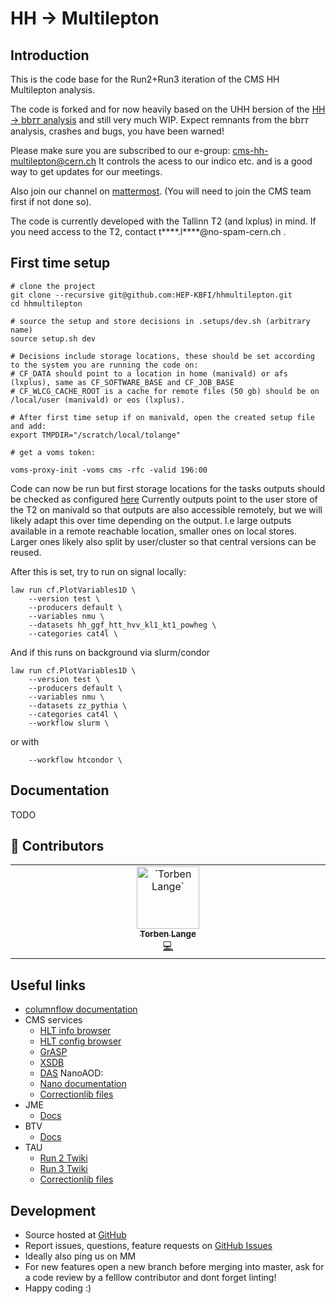 # HH → Multilepton

## Introduction
This is the code base for the Run2+Run3 iteration of the CMS HH Multilepton analysis.

The code is forked and for now heavily based on the UHH bersion of the [HH → bb𝜏𝜏 analysis](https://github.com/uhh-cms/hh2bbtautau)
and still very much WIP. Expect remnants from the bb𝜏𝜏 analysis, crashes and bugs, you have been warned!

Please make sure you are subscribed to our e-group: cms-hh-multilepton@cern.ch
It controls the acess to our indico etc. and is a good way to get updates for our meetings.

Also join our channel on [mattermost](https://mattermost.web.cern.ch/cms-exp/channels/hh-multilepton-run3).
(You will need to join the CMS team first if not done so).

The code is currently developed with the Tallinn T2 (and lxplus) in mind.
If you need access to the T2, contact t\*\*\*\*.l\*\*\*\*@no-spam-cern.ch .

## First time setup

```shell
# clone the project
git clone --recursive git@github.com:HEP-KBFI/hhmultilepton.git
cd hhmultilepton

# source the setup and store decisions in .setups/dev.sh (arbitrary name)
source setup.sh dev

# Decisions include storage locations, these should be set according to the system you are running the code on:
# CF_DATA should point to a location in home (manivald) or afs (lxplus), same as CF_SOFTWARE_BASE and CF_JOB_BASE
# CF_WLCG_CACHE_ROOT is a cache for remote files (50 gb) should be on /local/user (manivald) or eos (lxplus).

# After first time setup if on manivald, open the created setup file and add:
export TMPDIR="/scratch/local/tolange"

# get a voms token:

voms-proxy-init -voms cms -rfc -valid 196:00
```

Code can now be run but first storage locations for the tasks outputs should be checked as configured [here](https://github.com/HEP-KBFI/hhmultilepton/blob/master/law_outputs.cfg#L26-L90)
Currently outputs point to the user store of the T2 on manivald so that outputs are also accessible remotely, but we will likely adapt this over time depending on the output.
I.e large outputs available in a remote reachable location, smaller ones on local stores. Larger ones likely also split by user/cluster so that central versions can be reused.

After this is set, try to run on signal locally:

```shell
law run cf.PlotVariables1D \
    --version test \
    --producers default \
    --variables nmu \
    --datasets hh_ggf_htt_hvv_kl1_kt1_powheg \
    --categories cat4l \
```

And if this runs on background via slurm/condor

```shell
law run cf.PlotVariables1D \
    --version test \
    --producers default \
    --variables nmu \
    --datasets zz_pythia \
    --categories cat4l \
    --workflow slurm \
```

or with

```shell
    --workflow htcondor \
```

## Documentation
TODO

## 🙏 Contributors

<!-- ALL-CONTRIBUTORS-LIST:START - Do not remove or modify this section -->
<!-- prettier-ignore-start -->
<!-- markdownlint-disable -->
<table>
  <tbody>
    <tr>
      <td align="center" valign="top" width="14.28%"><a href="https://github.com/tolange"><img src="https://avatars.githubusercontent.com/u/11850680?s=96&v=4" width="100px;" alt="`Torben Lange`"/><br /><sub><b>Torben Lange</b></sub></a><br /><a href="https://github.com/HEP-KBFI/hhmultilepton/commits/master/?author=tolange" title="Code">💻</a> </td>
    </tr>
  </tbody>
</table>

<!-- markdownlint-restore -->
<!-- prettier-ignore-end -->

<!-- ALL-CONTRIBUTORS-LIST:END -->


## Useful links

- [columnflow documentation](https://columnflow.readthedocs.io/en/latest/index.html)
- CMS services
  - [HLT info browser](https://cmshltinfo.app.cern.ch/path/HLT_MediumChargedIsoPFTau180HighPtRelaxedIso_Trk50_eta2p1_v)
  - [HLT config browser](https://cmshltcfg.app.cern.ch/open?db=online&cfg=%2Fcdaq%2Fphysics%2FRun2018%2F2e34%2Fv2.1.5%2FHLT%2FV2)
  - [GrASP](https://cms-pdmv-prod.web.cern.ch/grasp/)
  - [XSDB](https://xsdb-temp.app.cern.ch)
  - [DAS](https://cmsweb.cern.ch/das)
NanoAOD:
  - [Nano documentation](https://gitlab.cern.ch/cms-nanoAOD/nanoaod-doc)
  - [Correctionlib files](https://gitlab.cern.ch/cms-nanoAOD/jsonpog-integration)
- JME
  - [Docs](https://cms-jerc.web.cern.ch)
- BTV
  - [Docs](https://btv-wiki.docs.cern.ch)
- TAU
  - [Run 2 Twiki](https://twiki.cern.ch/twiki/bin/viewauth/CMS/TauIDRecommendationForRun2)
  - [Run 3 Twiki](https://twiki.cern.ch/twiki/bin/viewauth/CMS/TauIDRecommendationForRun3)
  - [Correctionlib files](https://gitlab.cern.ch/cms-tau-pog/jsonpog-integration/-/tree/TauPOG_v2_deepTauV2p5/POG/TAU?ref_type=heads)

## Development

- Source hosted at [GitHub](https://github.com/HEP-KBFI/hhmultilepton)
- Report issues, questions, feature requests on [GitHub Issues](https://github.com/HEP-KBFI/hhmultilepton/issues)
- Ideally also ping us on MM
- For new features open a new branch before merging into master, ask for a code review by a felllow contributor and dont forget linting!
- Happy coding :)
